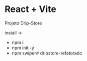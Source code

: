 # React + Vite

Projeto Drip-Store

install -> 
- npm i
- npm init -y
- npm swiper# dripstore-refatorado
